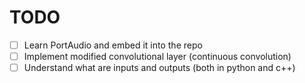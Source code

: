 # TODO

- [ ] Learn PortAudio and embed it into the repo
- [ ] Implement modified convolutional layer (continuous convolution)
- [ ] Understand what are inputs and outputs (both in python and c++)
